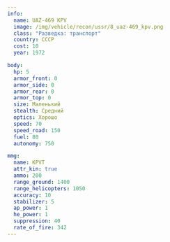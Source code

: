 ```yaml
---
info:
  name: UAZ-469 KPV
  image: /img/vehicle/recon/ussr/8_uaz-469_kpv.png
  class: "Разведка: транспорт"
  country: СССР
  cost: 10
  year: 1972

body:
  hp: 5
  armor_front: 0
  armor_side: 0
  armor_rear: 0
  armor_top: 0
  size: Маленький
  stealth: Средний
  optics: Хорошо
  speed: 70
  speed_road: 150
  fuel: 80
  autonomy: 750

mmg:
  name: KPVT
  attr_kin: true
  ammo: 200
  range_ground: 1400
  range_helicopters: 1050
  accuracy: 10
  stabilizer: 5
  ap_power: 1
  he_power: 1
  suppression: 40
  rate_of_fire: 342
---
```

